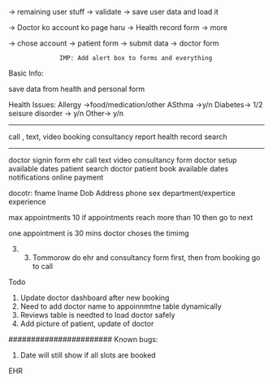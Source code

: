 -> remaining user stuff
-> validate
-> save user data and load it

-> Doctor ko account ko page haru
-> Health record form
-> more 

-> chose account -> patient form -> submit data
                  -> doctor form

                  IMP: Add alert box to forms and everything

Basic Info:

$$$$$$$$$$$$$$$$
save data from health and personal form

Health Issues:
Allergy ->food/medication/other
ASthma ->y/n
Diabetes-> 1/2 
seisure disorder -> y/n
Other-> y/n

****************************************************************
call , text, video
booking
consultancy report
health record
search
****************************************************************


doctor signin form
ehr
call text video
consultancy form
doctor setup available dates
patient search doctor
patient book available dates
notifications
online payment

docotr: 
fname
lname
Dob
Address
phone
sex
department/expertice
experience

max appointments 10
if appointments reach more than 10 then go to next

one appointment is 30 mins
doctor choses the timimg

3. 3. Tommorow do ehr and consultancy form first, then from booking go to call 


Todo
1. Update doctor dashboard after new booking
2. Need to add doctor name to appoinnmtne table dynamically
3. Reviews table is needted to load doctor safely
4. Add picture of patient, update of doctor


#######################
Known bugs:

1. Date will still show if all slots are booked



EHR

